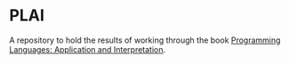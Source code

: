 # PLAI

A repository to hold the results of working through the book [Programming Languages: Application and Interpretation](http://cs.brown.edu/~sk/Publications/Books/ProgLangs/2007-04-26/).
